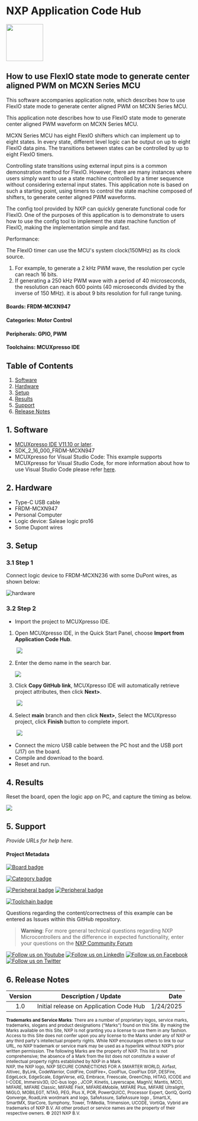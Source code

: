 # NXP Application Code Hub
[<img src="https://mcuxpresso.nxp.com/static/icon/nxp-logo-color.svg" width="100"/>](https://www.nxp.com)

## How to use FlexIO state mode to generate center aligned PWM on MCXN Series MCU
This software accompanies application note, which describes how to use FlexIO state mode to generate center aligned PWM on MCXN Series MCU.

This application note describes how to use FlexIO state mode to generate center aligned PWM waveform on MCXN Series MCU.

MCXN Series MCU has eight FlexIO shifters which can implement up to eight states. In every state, different level logic can be output on up to eight FlexIO data pins. The transitions between states can be controlled by up to eight FlexIO timers.

Controlling state transitions using external input pins is a common demonstration method for FlexIO. However, there are many instances where users simply want to use a state machine controlled by a timer sequence without considering external input states. This application note is based on such a starting point, using timers to control the state machine composed of shifters, to generate center aligned PWM waveforms.

The config tool provided by NXP can quickly generate functional code for FlexIO. One of the purposes of this application is to demonstrate to users how to use the config tool to implement the state machine function of FlexIO, making the implementation simple and fast.

 Performance:

The FlexIO timer can use the MCU's system clock(150MHz) as its clock source.

1) For example, to generate a 2 kHz PWM wave, the resolution per cycle can reach 16 bits. 
2) If generating a 250 kHz PWM wave with a period of 40 microseconds, the resolution can reach 600 points (40 microseconds divided by the inverse of 150 MHz). it is about 9 bits resolution for full range tuning.

#### Boards: FRDM-MCXN947
#### Categories: Motor Control
#### Peripherals: GPIO, PWM
#### Toolchains: MCUXpresso IDE

## Table of Contents
1. [Software](#step1)
2. [Hardware](#step2)
3. [Setup](#step3)
4. [Results](#step4)
6. [Support](#step5)
7. [Release Notes](#step6)

## 1. Software<a name="step1"></a>
- [MCUXpresso IDE V11.10 or later](https://www.nxp.com/design/design-center/software/development-software/mcuxpresso-software-and-tools-/mcuxpresso-integrated-development-environment-ide:MCUXpresso-IDE).
- SDK_2_16_000_FRDM-MCXN947
- MCUXpresso for Visual Studio Code: This example supports MCUXpresso for Visual Studio Code, for more information about how to use Visual Studio Code please refer [here](https://www.nxp.com/design/training/getting-started-with-mcuxpresso-for-visual-studio-code:TIP-GETTING-STARTED-WITH-MCUXPRESSO-FOR-VS-CODE).

## 2. Hardware<a name="step2"></a>
- Type-C USB cable
- FRDM-MCXN947
- Personal Computer
- Logic device: Saleae logic pro16
- Some Dupont wires

## 3. Setup<a name="step3"></a>
### 3.1 Step 1

Connect logic device to FRDM-MCXN236 with some DuPont wires, as shown below:

![hardware](.\images\hardware.png)

### 3.2 Step 2

- Import the project to MCUXpresso IDE.

1. Open MCUXpresso IDE, in the Quick Start Panel, choose **Import from Application Code Hub**.

   ​	![](.\images\import_project_1.png)

2. Enter the demo name in the search bar.

   ![](.\images\import_project_2.png) 

3. Click **Copy GitHub link**, MCUXpresso IDE will automatically retrieve project attributes, then click **Next>**.

   ​	![](.\images\import_project_3.png)

4. Select **main** branch and then click **Next>**, Select the MCUXpresso project, click **Finish** button to complete import.

   ​	![](.\images\import_project_4.png)

- Connect the micro USB cable between the PC host and the USB port (J17) on the board.
- Compile and download to the board.
- Reset and run.

## 4. Results<a name="step4"></a>
Reset the board, open the logic app on PC, and capture the timing as below.



![](.\images\result.png)

## 5. Support<a name="step5"></a>
*Provide URLs for help here.*

#### Project Metadata

<!----- Boards ----->
[![Board badge](https://img.shields.io/badge/Board-FRDM&ndash;MCXN947-blue)]()

<!----- Categories ----->
[![Category badge](https://img.shields.io/badge/Category-MOTOR%20CONTROL-yellowgreen)](https://github.com/search?q=org%3Anxp-appcodehub+motor_control+in%3Areadme&type=Repositories)

<!----- Peripherals ----->
[![Peripheral badge](https://img.shields.io/badge/Peripheral-GPIO-yellow)](https://github.com/search?q=org%3Anxp-appcodehub+gpio+in%3Areadme&type=Repositories)
[![Peripheral badge](https://img.shields.io/badge/Peripheral-PWM-yellow)](https://github.com/search?q=org%3Anxp-appcodehub+pwm+in%3Areadme&type=Repositories)

<!----- Toolchains ----->
[![Toolchain badge](https://img.shields.io/badge/Toolchain-MCUXPRESSO%20IDE-orange)](https://github.com/search?q=org%3Anxp-appcodehub+mcux+in%3Areadme&type=Repositories)

Questions regarding the content/correctness of this example can be entered as Issues within this GitHub repository.

>**Warning**: For more general technical questions regarding NXP Microcontrollers and the difference in expected functionality, enter your questions on the [NXP Community Forum](https://community.nxp.com/)

[![Follow us on Youtube](https://img.shields.io/badge/Youtube-Follow%20us%20on%20Youtube-red.svg)](https://www.youtube.com/NXP_Semiconductors)
[![Follow us on LinkedIn](https://img.shields.io/badge/LinkedIn-Follow%20us%20on%20LinkedIn-blue.svg)](https://www.linkedin.com/company/nxp-semiconductors)
[![Follow us on Facebook](https://img.shields.io/badge/Facebook-Follow%20us%20on%20Facebook-blue.svg)](https://www.facebook.com/nxpsemi/)
[![Follow us on Twitter](https://img.shields.io/badge/X-Follow%20us%20on%20X-black.svg)](https://x.com/NXP)

## 6. Release Notes<a name="step6"></a>
| Version | Description / Update                           | Date                        |
|:-------:|------------------------------------------------|----------------------------:|
| 1.0     | Initial release on Application Code Hub        | 1/24/2025 |

<small>
<b>Trademarks and Service Marks</b>: There are a number of proprietary logos, service marks, trademarks, slogans and product designations ("Marks") found on this Site. By making the Marks available on this Site, NXP is not granting you a license to use them in any fashion. Access to this Site does not confer upon you any license to the Marks under any of NXP or any third party's intellectual property rights. While NXP encourages others to link to our URL, no NXP trademark or service mark may be used as a hyperlink without NXP’s prior written permission. The following Marks are the property of NXP. This list is not comprehensive; the absence of a Mark from the list does not constitute a waiver of intellectual property rights established by NXP in a Mark.
</small>
<br>
<small>
NXP, the NXP logo, NXP SECURE CONNECTIONS FOR A SMARTER WORLD, Airfast, Altivec, ByLink, CodeWarrior, ColdFire, ColdFire+, CoolFlux, CoolFlux DSP, DESFire, EdgeLock, EdgeScale, EdgeVerse, elQ, Embrace, Freescale, GreenChip, HITAG, ICODE and I-CODE, Immersiv3D, I2C-bus logo , JCOP, Kinetis, Layerscape, MagniV, Mantis, MCCI, MIFARE, MIFARE Classic, MIFARE FleX, MIFARE4Mobile, MIFARE Plus, MIFARE Ultralight, MiGLO, MOBILEGT, NTAG, PEG, Plus X, POR, PowerQUICC, Processor Expert, QorIQ, QorIQ Qonverge, RoadLink wordmark and logo, SafeAssure, SafeAssure logo , SmartLX, SmartMX, StarCore, Symphony, Tower, TriMedia, Trimension, UCODE, VortiQa, Vybrid are trademarks of NXP B.V. All other product or service names are the property of their respective owners. © 2021 NXP B.V.
</small>